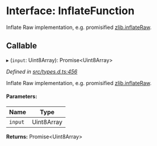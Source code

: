 # Interface: InflateFunction

Inflate Raw implementation, e.g. promisified [zlib.inflateRaw](https://nodejs.org/api/zlib.html#zlib_zlib_inflateraw_buffer_options_callback).

## Callable

▸ (`input`: Uint8Array): Promise\<Uint8Array>

*Defined in [src/types.d.ts:456](https://github.com/panva/jose/blob/v3.1.1/src/types.d.ts#L456)*

Inflate Raw implementation, e.g. promisified [zlib.inflateRaw](https://nodejs.org/api/zlib.html#zlib_zlib_inflateraw_buffer_options_callback).

#### Parameters:

Name | Type |
------ | ------ |
`input` | Uint8Array |

**Returns:** Promise\<Uint8Array>
